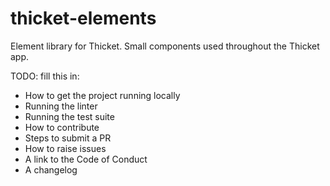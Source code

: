 # thicket-elements

<!-- [![Travis][build-badge]][build] -->
<!-- [![npm package][npm-badge]][npm] -->
<!-- [![Coveralls][coveralls-badge]][coveralls] -->
<!--  -->
<!-- [build-badge]: https://img.shields.io/travis/user/repo/master.png?style=flat-square -->
<!-- [build]: https://travis-ci.org/user/repo -->
<!--  -->
<!-- [npm-badge]: https://img.shields.io/npm/v/npm-package.png?style=flat-square -->
<!-- [npm]: https://www.npmjs.org/package/npm-package -->
<!--  -->
<!-- [coveralls-badge]: https://img.shields.io/coveralls/user/repo/master.png?style=flat-square -->
<!-- [coveralls]: https://coveralls.io/github/user/repo -->

Element library for Thicket. Small components used throughout the Thicket app.

TODO: fill this in:

* How to get the project running locally
* Running the linter
* Running the test suite
* How to contribute
* Steps to submit a PR
* How to raise issues
* A link to the Code of Conduct
* A changelog

